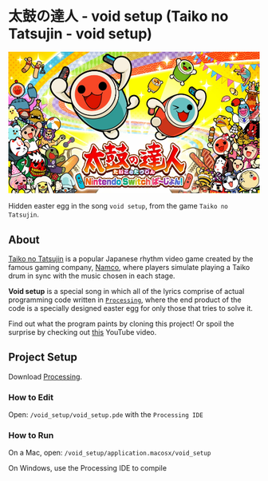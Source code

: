 # 太鼓の達人 - void setup (Taiko no Tatsujin - void setup)

![taikonotatsujin](https://raw.githubusercontent.com/miffycs/taikonotatsujin__void_setup/master/taikonotatsujin.jpg)

Hidden easter egg in the song `void setup`, from the game `Taiko no Tatsujin`.

## About

[Taiko no Tatsujin](https://en.wikipedia.org/wiki/Taiko_no_Tatsujin) is a popular Japanese rhythm video game created by the famous gaming company, [Namco](https://en.wikipedia.org/wiki/Namco), where players simulate playing a Taiko drum in sync with the music chosen in each stage.

**Void setup** is a special song in which all of the lyrics comprise of actual programming code written in [`Processing`](https://processing.org/tutorials/), where the end product of the code is a specially designed easter egg for only those that tries to solve it.

Find out what the program paints by cloning this project! Or spoil the surprise by checking out [this](https://www.youtube.com/watch?v=RuA9ZwIW7Mg) YouTube video.

## Project Setup

Download [Processing](https://processing.org/).

### How to Edit

Open: `/void_setup/void_setup.pde` with the `Processing IDE`

### How to Run

On a Mac, open: `/void_setup/application.macosx/void_setup`

On Windows, use the Processing IDE to compile
